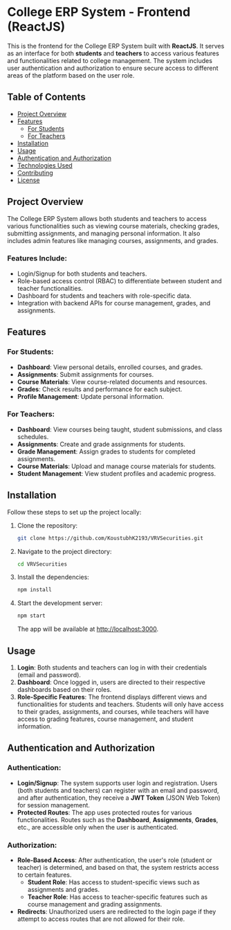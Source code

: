 # College ERP System - Frontend (ReactJS)

This is the frontend for the College ERP System built with **ReactJS**. It serves as an interface for both **students** and **teachers** to access various features and functionalities related to college management. The system includes user authentication and authorization to ensure secure access to different areas of the platform based on the user role.

## Table of Contents

- [Project Overview](#project-overview)
- [Features](#features)
  - [For Students](#for-students)
  - [For Teachers](#for-teachers)
- [Installation](#installation)
- [Usage](#usage)
- [Authentication and Authorization](#authentication-and-authorization)
- [Technologies Used](#technologies-used)
- [Contributing](#contributing)
- [License](#license)

## Project Overview

The College ERP System allows both students and teachers to access various functionalities such as viewing course materials, checking grades, submitting assignments, and managing personal information. It also includes admin features like managing courses, assignments, and grades.

### Features Include:
- Login/Signup for both students and teachers.
- Role-based access control (RBAC) to differentiate between student and teacher functionalities.
- Dashboard for students and teachers with role-specific data.
- Integration with backend APIs for course management, grades, and assignments.

## Features

### For Students:
- **Dashboard**: View personal details, enrolled courses, and grades.
- **Assignments**: Submit assignments for courses.
- **Course Materials**: View course-related documents and resources.
- **Grades**: Check results and performance for each subject.
- **Profile Management**: Update personal information.

### For Teachers:
- **Dashboard**: View courses being taught, student submissions, and class schedules.
- **Assignments**: Create and grade assignments for students.
- **Grade Management**: Assign grades to students for completed assignments.
- **Course Materials**: Upload and manage course materials for students.
- **Student Management**: View student profiles and academic progress.

## Installation

Follow these steps to set up the project locally:

1. Clone the repository:
    ```bash
    git clone https://github.com/KoustubhK2193/VRVSecurities.git
    ```

2. Navigate to the project directory:
    ```bash
    cd VRVSecurities
    ```

3. Install the dependencies:
    ```bash
    npm install
    ```

4. Start the development server:
    ```bash
    npm start
    ```

    The app will be available at [http://localhost:3000](http://localhost:3000).

## Usage

1. **Login**: Both students and teachers can log in with their credentials (email and password).  
2. **Dashboard**: Once logged in, users are directed to their respective dashboards based on their roles.
3. **Role-Specific Features**: The frontend displays different views and functionalities for students and teachers. Students will only have access to their grades, assignments, and courses, while teachers will have access to grading features, course management, and student information.

## Authentication and Authorization

### Authentication:
- **Login/Signup**: The system supports user login and registration. Users (both students and teachers) can register with an email and password, and after authentication, they receive a **JWT Token** (JSON Web Token) for session management.
- **Protected Routes**: The app uses protected routes for various functionalities. Routes such as the **Dashboard**, **Assignments**, **Grades**, etc., are accessible only when the user is authenticated.

### Authorization:
- **Role-Based Access**: After authentication, the user's role (student or teacher) is determined, and based on that, the system restricts access to certain features.
  - **Student Role**: Has access to student-specific views such as assignments and grades.
  - **Teacher Role**: Has access to teacher-specific features such as course management and grading assignments.
- **Redirects**: Unauthorized users are redirected to the login page if they attempt to access routes that are not allowed for their role.
